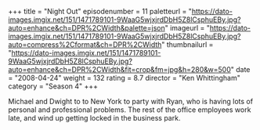 +++
title = "Night Out"
episodenumber = 11
paletteurl = "https://dato-images.imgix.net/151/1471789101-9WaaG5wjxjrdDbH5Z8lCsphuEBy.jpg?auto=enhance&ch=DPR%2CWidth&palette=json"
imageurl = "https://dato-images.imgix.net/151/1471789101-9WaaG5wjxjrdDbH5Z8lCsphuEBy.jpg?auto=compress%2Cformat&ch=DPR%2CWidth"
thumbnailurl = "https://dato-images.imgix.net/151/1471789101-9WaaG5wjxjrdDbH5Z8lCsphuEBy.jpg?auto=enhance&ch=DPR%2CWidth&fit=crop&fm=jpg&h=280&w=500"
date = "2008-04-24"
weight = 132
rating = 8.7
director = "Ken Whittingham"
category = "Season 4"
+++

Michael and Dwight to to New York to party with Ryan, who is having lots of personal and professional problems. The rest of the office employees work late, and wind up getting locked in the business park.